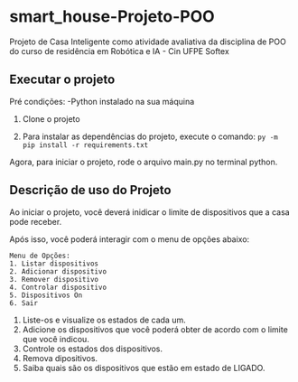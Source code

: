 # smart_house-Projeto-POO
 Projeto de Casa Inteligente como atividade avaliativa da disciplina de POO do curso de residência em Robótica e IA - Cin UFPE Softex

## Executar o projeto
Pré condições:
-Python instalado na sua máquina

1. Clone o projeto

2. Para instalar as dependências do projeto, execute o comando:
`py -m pip install -r requirements.txt`

Agora, para iniciar o projeto, rode o arquivo main.py no terminal python.


## Descrição de uso do Projeto
Ao iniciar o projeto, você deverá inidicar o limite de dispositivos que a casa pode receber.

Após isso, você poderá interagir com o menu de opções abaixo:

```
Menu de Opções:
1. Listar dispositivos
2. Adicionar dispositivo
3. Remover dispositivo
4. Controlar dispositivo
5. Dispositivos On
6. Sair
```

1. Liste-os e visualize os estados de cada um.
2. Adicione os dispositivos que você poderá obter de acordo com o limite que você indicou. 
4. Controle os estados dos dispositivos.
3. Remova dipositivos.
5. Saiba quais são os dispositivos que estão em estado de LIGADO.





